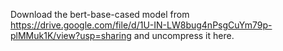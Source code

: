 Download the bert-base-cased model from https://drive.google.com/file/d/1U-IN-LW8bug4nPsgCuYm79p-plMMuk1K/view?usp=sharing and uncompress it here.